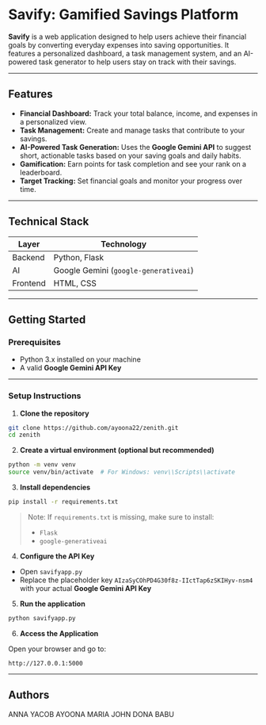 # Savify: Gamified Savings Platform

**Savify** is a web application designed to help users achieve their financial goals by converting everyday expenses into saving opportunities. It features a personalized dashboard, a task management system, and an AI-powered task generator to help users stay on track with their savings.

---

## Features

- **Financial Dashboard:** Track your total balance, income, and expenses in a personalized view.
- **Task Management:** Create and manage tasks that contribute to your savings.
- **AI-Powered Task Generation:** Uses the **Google Gemini API** to suggest short, actionable tasks based on your saving goals and daily habits.
- **Gamification:** Earn points for task completion and see your rank on a leaderboard.
- **Target Tracking:** Set financial goals and monitor your progress over time.

---

## Technical Stack

| Layer     | Technology                    |
|-----------|-------------------------------|
| Backend   | Python, Flask                 |
| AI        | Google Gemini (`google-generativeai`) |
| Frontend  | HTML, CSS                     |

---

## Getting Started

### Prerequisites

- Python 3.x installed on your machine
- A valid **Google Gemini API Key**

---

### Setup Instructions

1. **Clone the repository**

```bash
git clone https://github.com/ayoona22/zenith.git
cd zenith
```

2. **Create a virtual environment (optional but recommended)**

```bash
python -m venv venv
source venv/bin/activate  # For Windows: venv\\Scripts\\activate
```

3. **Install dependencies**

```bash
pip install -r requirements.txt
```

> Note: If `requirements.txt` is missing, make sure to install:
> - `Flask`
> - `google-generativeai`

4. **Configure the API Key**

- Open `savifyapp.py`
- Replace the placeholder key `AIzaSyCOhPD4G30f8z-IIctTap6zSKIHyv-nsm4` with your actual **Google Gemini API Key**

5. **Run the application**

```bash
python savifyapp.py
```

6. **Access the Application**

Open your browser and go to:

```
http://127.0.0.1:5000
```

---

## Authors

ANNA YACOB
AYOONA MARIA JOHN
DONA BABU

